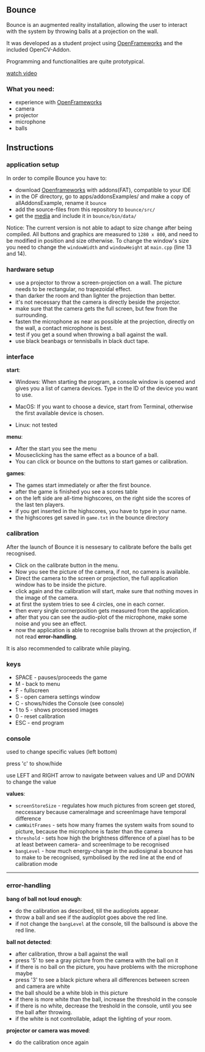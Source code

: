 ## Bounce ##

Bounce is an augmented reality installation, allowing the user to interact with the system by throwing balls at a projection on the wall.

It was developed as a student project using [OpenFrameworks](http://www.openframeworks.cc/download) and the included OpenCV-Addon.

Programming and functionalities are quite prototypical.

[watch video](http://www.youtube.com/watch?v=-ie6amFUwQU)


### What you need: ###

* experience with [OpenFrameworks](http://www.openframeworks.cc/download)
* camera
* projector
* microphone
* balls


## Instructions ##


### application setup ###

In order to compile Bounce you have to: 

* download [Openframeworks](http://www.openframeworks.cc/download) with addons(FAT), compatible to your IDE
* in the OF directory, go to apps/addonsExamples/ and make a copy of allAddonsExample, rename it `bounce`
* add the source-files from this repository to `bounce/src/`
* get the [media](http://egraether.multimediatechnology.at/bounce/bounce_media.zip) and include it in `bounce/bin/data/`

Notice:
The current version is not able to adapt to size change after being compiled.
All buttons and graphics are measured to `1280 x 800`, and need to be modified in position and size otherwise.
To change the window's size you need to change the `windowWidth` and `windowHeight` at `main.cpp` (line 13 and 14).


### hardware setup ###

* use a projector to throw a screen-projection on a wall. The picture needs to be rectangular, no trapezoidal effect.
* than darker the room and than lighter the projection than better.
* it's not necessary that the camera is directly beside the projector. 
* make sure that the camera gets the full screen, but few from the surrounding.
* fasten the microphone as near as possible at the projection, directly on the wall, a contact microphone is best.
* test if you get a sound when throwing a ball against the wall.
* use black beanbags or tennisballs in black duct tape.


### interface ###

**start**:

* Windows: When starting the program, a console window is opened and gives you a list of camera devices. Type in the ID of the device you want to use.

* MacOS: If you want to choose a device, start from Terminal, otherwise the first available device is chosen.

* Linux: not tested


**menu**:

* After the start you see the menu
* Mouseclicking has the same effect as a bounce of a ball.
* You can click or bounce on the buttons to start games or calibration.


**games**:

* The games start immediately or after the first bounce.
* after the game is finished you see a scores table
* on the left side are all-time highscores, on the right side the scores of the last ten players.
* if you get inserted in the highscores, you have to type in your name.
* the highscores get saved in `game.txt` in the bounce directory


### calibration ###

After the launch of Bounce it is nessesary to calibrate before the balls get recognised.

* Click on the calibrate button in the menu.
* Now you see the picture of the camera, if not, no camera is available.
* Direct the camera to the screen or projection, the full application window has to be inside the picture.
* click again and the calibration will start, make sure that nothing moves in the image of the camera.
* at first the system tries to see 4 circles, one in each corner.
* then every single cornerposition gets measured from the application.
* after that you can see the audio-plot of the microphone, make some noise and you see an effect.
* now the application is able to recognise balls thrown at the projection, if not read **error-handling**.

It is also recommended to calibrate while playing.


### keys ###

* SPACE - pauses/proceeds the game
* M - back to menu
* F - fullscreen
* S - open camera settings window
* C - shows/hides the Console (see console)
* 1 to 5 - shows processed images
* 0 - reset calibration
* ESC - end program


### console ###

used to change specific values (left bottom)

press 'c' to show/hide

use LEFT and RIGHT arrow to navigate between values and UP and DOWN to change the value

**values**:

* `screenStoreSize` - regulates how much pictures from screen get stored, neccessary because cameraImage and screenImage have temporal difference
* `camWaitFrames` - sets how many frames the system waits from sound to picture, because the microphone is faster than the camera
* `threshold` - sets how high the brightness difference of a pixel has to be at least between camera- and screenImage to be recognised
* `bangLevel` - how much energy-change in the audiosignal a bounce has to make to be recognised, symbolised by the red line at the end of calibration mode

---

### error-handling ###

**bang of ball not loud enough**:

* do the calibration as described, till the audioplots appear.
* throw a ball and see if the audioplot goes above the red line.
* if not change the `bangLevel` at the console, till the ballsound is above the red line.

**ball not detected**:

* after calibration, throw a ball against the wall
* press '5' to see a gray picture from the camera with the ball on it
* if there is no ball on the picture, you have problems with the microphone maybe
* press '3' to see a black picture whera all differences between screen and camera are white
* the ball should be a white blob in this picture
* if there is more white than the ball, increase the threshold in the console
* if there is no white, decrease the treshold in the console, until you see the ball after throwing.
* if the white is not controllable, adapt the lighting of your room.

**projector or camera was moved**:

* do the calibration once again
